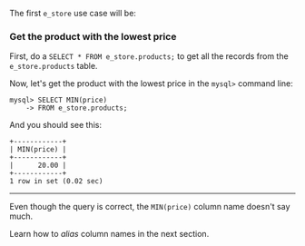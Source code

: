 The first `e_store` use case will be: 

### Get the product with the lowest price

First, do a `SELECT * FROM e_store.products;` to get all the records from the `e_store.products` table.

Now, let's get the product with the lowest price in the `mysql>` command line:

```
mysql> SELECT MIN(price)
    -> FROM e_store.products;
```

And you should see this: 

```
+------------+
| MIN(price) |
+------------+
|      20.00 |
+------------+
1 row in set (0.02 sec)
```

---

Even though the query is correct, the `MIN(price)` column name doesn't say much.

Learn how to _alias_ column names in the next section.